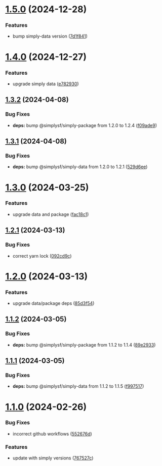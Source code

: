 # [1.5.0](https://example.com/compare/1.4.0...1.5.0) (2024-12-28)

### Features

- bump simply-data version ([7d1f841](https://example.com/commits/7d1f8416303301750650a41191a2d0a06e3f31d5))

# [1.4.0](https://example.com/compare/1.3.2...1.4.0) (2024-12-27)

### Features

- upgrade simply data ([e782930](https://example.com/commits/e782930d65a2052a3b7a6a776c3340aca83009fd))

## [1.3.2](https://example.com/compare/1.3.1...1.3.2) (2024-04-08)

### Bug Fixes

- **deps:** bump @simplysf/simply-package from 1.2.0 to 1.2.4 ([f09ade9](https://example.com/commits/f09ade9aef5151770c6f8de0a16db2b4ac6922c2))

## [1.3.1](https://example.com/compare/1.3.0...1.3.1) (2024-04-08)

### Bug Fixes

- **deps:** bump @simplysf/simply-data from 1.2.0 to 1.2.1 ([529d6ee](https://example.com/commits/529d6ee14adceff7d8bd959828bc16a8bf1fd060))

# [1.3.0](https://example.com/compare/1.2.1...1.3.0) (2024-03-25)

### Features

- upgrade data and package ([fac18c1](https://example.com/commits/fac18c182839246efe5a9cc834d2dd3d6456ba36))

## [1.2.1](https://example.com/compare/1.2.0...1.2.1) (2024-03-13)

### Bug Fixes

- correct yarn lock ([092cd9c](https://example.com/commits/092cd9c560e0a89cde0f5ef9ab9a2308cd1ddf45))

# [1.2.0](https://example.com/compare/1.1.2...1.2.0) (2024-03-13)

### Features

- upgrade data/package deps ([85d3f54](https://example.com/commits/85d3f542c4dc88f38e6c644c1e239229fb0a57e9))

## [1.1.2](https://example.com/compare/1.1.1...1.1.2) (2024-03-05)

### Bug Fixes

- **deps:** bump @simplysf/simply-package from 1.1.2 to 1.1.4 ([89e2933](https://example.com/commits/89e2933b66c1c73f8479586afbc9e33d9fc69939))

## [1.1.1](https://example.com/compare/1.1.0...1.1.1) (2024-03-05)

### Bug Fixes

- **deps:** bump @simplysf/simply-data from 1.1.2 to 1.1.5 ([f997517](https://example.com/commits/f997517d4c77d826082ea3266b4531e8f0e38bd6))

# [1.1.0](https://example.com/compare/767527c95008af3ac96c3e904c34248dec558792...1.1.0) (2024-02-26)

### Bug Fixes

- incorrect github workflows ([552676d](https://example.com/commits/552676d81583c2739c2175927d8f54d86e4833a3))

### Features

- update with simply versions ([767527c](https://example.com/commits/767527c95008af3ac96c3e904c34248dec558792))
